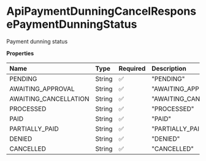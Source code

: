# ApiPaymentDunningCancelResponsePaymentDunningStatus

Payment dunning status

**Properties**

| Name                  | Type   | Required | Description             |
| :-------------------- | :----- | :------- | :---------------------- |
| PENDING               | String | ✅       | "PENDING"               |
| AWAITING_APPROVAL     | String | ✅       | "AWAITING_APPROVAL"     |
| AWAITING_CANCELLATION | String | ✅       | "AWAITING_CANCELLATION" |
| PROCESSED             | String | ✅       | "PROCESSED"             |
| PAID                  | String | ✅       | "PAID"                  |
| PARTIALLY_PAID        | String | ✅       | "PARTIALLY_PAID"        |
| DENIED                | String | ✅       | "DENIED"                |
| CANCELLED             | String | ✅       | "CANCELLED"             |

<!-- This file was generated by liblab | https://liblab.com/ -->
